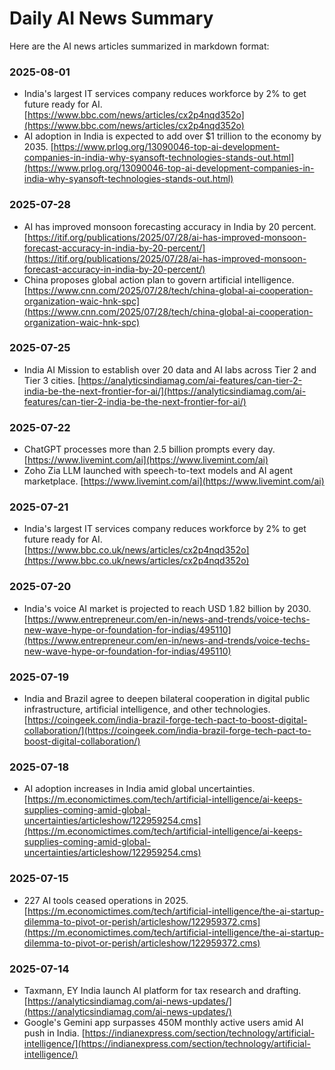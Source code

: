 # Daily AI News Summary

Here are the AI news articles summarized in markdown format:

### 2025-08-01
- India's largest IT services company reduces workforce by 2% to get future ready for AI. [https://www.bbc.com/news/articles/cx2p4nqd352o](https://www.bbc.com/news/articles/cx2p4nqd352o)
- AI adoption in India is expected to add over $1 trillion to the economy by 2035. [https://www.prlog.org/13090046-top-ai-development-companies-in-india-why-syansoft-technologies-stands-out.html](https://www.prlog.org/13090046-top-ai-development-companies-in-india-why-syansoft-technologies-stands-out.html)

### 2025-07-28
- AI has improved monsoon forecasting accuracy in India by 20 percent. [https://itif.org/publications/2025/07/28/ai-has-improved-monsoon-forecast-accuracy-in-india-by-20-percent/](https://itif.org/publications/2025/07/28/ai-has-improved-monsoon-forecast-accuracy-in-india-by-20-percent/)
- China proposes global action plan to govern artificial intelligence. [https://www.cnn.com/2025/07/28/tech/china-global-ai-cooperation-organization-waic-hnk-spc](https://www.cnn.com/2025/07/28/tech/china-global-ai-cooperation-organization-waic-hnk-spc)

### 2025-07-25
- India AI Mission to establish over 20 data and AI labs across Tier 2 and Tier 3 cities. [https://analyticsindiamag.com/ai-features/can-tier-2-india-be-the-next-frontier-for-ai/](https://analyticsindiamag.com/ai-features/can-tier-2-india-be-the-next-frontier-for-ai/)

### 2025-07-22
- ChatGPT processes more than 2.5 billion prompts every day. [https://www.livemint.com/ai](https://www.livemint.com/ai)
- Zoho Zia LLM launched with speech-to-text models and AI agent marketplace. [https://www.livemint.com/ai](https://www.livemint.com/ai)

### 2025-07-21
- India's largest IT services company reduces workforce by 2% to get future ready for AI. [https://www.bbc.co.uk/news/articles/cx2p4nqd352o](https://www.bbc.co.uk/news/articles/cx2p4nqd352o)

### 2025-07-20
- India's voice AI market is projected to reach USD 1.82 billion by 2030. [https://www.entrepreneur.com/en-in/news-and-trends/voice-techs-new-wave-hype-or-foundation-for-indias/495110](https://www.entrepreneur.com/en-in/news-and-trends/voice-techs-new-wave-hype-or-foundation-for-indias/495110)

### 2025-07-19
- India and Brazil agree to deepen bilateral cooperation in digital public infrastructure, artificial intelligence, and other technologies. [https://coingeek.com/india-brazil-forge-tech-pact-to-boost-digital-collaboration/](https://coingeek.com/india-brazil-forge-tech-pact-to-boost-digital-collaboration/)

### 2025-07-18
- AI adoption increases in India amid global uncertainties. [https://m.economictimes.com/tech/artificial-intelligence/ai-keeps-supplies-coming-amid-global-uncertainties/articleshow/122959254.cms](https://m.economictimes.com/tech/artificial-intelligence/ai-keeps-supplies-coming-amid-global-uncertainties/articleshow/122959254.cms)

### 2025-07-15
- 227 AI tools ceased operations in 2025. [https://m.economictimes.com/tech/artificial-intelligence/the-ai-startup-dilemma-to-pivot-or-perish/articleshow/122959372.cms](https://m.economictimes.com/tech/artificial-intelligence/the-ai-startup-dilemma-to-pivot-or-perish/articleshow/122959372.cms)

### 2025-07-14
- Taxmann, EY India launch AI platform for tax research and drafting. [https://analyticsindiamag.com/ai-news-updates/](https://analyticsindiamag.com/ai-news-updates/)
- Google's Gemini app surpasses 450M monthly active users amid AI push in India. [https://indianexpress.com/section/technology/artificial-intelligence/](https://indianexpress.com/section/technology/artificial-intelligence/)